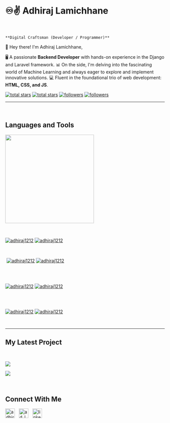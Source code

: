<h1>♾️✌️ Adhiraj Lamichhane</h1>
<br /> 

                    
`**Digital Craftsman (Developer / Programmer)**`

                    

<p align="left">👋 Hey there! I'm Adhiraj Lamichhane,

🖥️ A passionate **Backend Developer** with hands-on experience in the Django and Laravel framework.
📊 On the side, I'm delving into the fascinating world of Machine Learning and always eager to explore and implement innovative solutions.
💻 Fluent in the foundational trio of web development: **HTML, CSS, and JS**.</p>
<p align="left"> 
  <a href="https://github.com/adhiraj1212?tab=repositories&sort=stargazers#gh-light-mode-only">
    <img alt="total stars" title="Total stars on GitHub" src="https://custom-icon-badges.demolab.com/github/stars/adhiraj1212?color=3ea97d&style=for-the-badge&labelColor=40b682&logo=star#gh-light-mode-only"/></a>
  
  <a href="https://github.com/adhiraj1212?tab=repositories&sort=stargazers#gh-dark-mode-only">
    <img alt="total stars" title="Total stars on GitHub" src="https://custom-icon-badges.demolab.com/github/stars/adhiraj1212?color=655489&style=for-the-badge&labelColor=c691e9&logo=star#gh-dark-mode-only"/></a>
  
  <a href="https://github.com/adhiraj1212?tab=followers#gh-light-mode-only">
    <img alt="followers" title="Follow me on Github" src="https://custom-icon-badges.demolab.com/github/followers/adhiraj1212?color=2c4954&labelColor=2c3e50&style=for-the-badge&logo=person-add&label=Follow&logoColor=white#gh-light-mode-only"/></a>
    
  <a href="https://github.com/adhiraj1212?tab=followers#gh-dark-mode-only">
    <img alt="followers" title="Follow me on Github" src="https://custom-icon-badges.demolab.com/github/followers/adhiraj1212?color=dacc84&labelColor=f9e692&style=for-the-badge&logo=person-add&label=Follow&logoColor=white#gh-dark-mode-only"/></a>
</p>

---
<br />

                    

<h2>Languages and Tools</h2> 
<p align="left">
<img width="280px"  src="https://skillicons.dev/icons?i=html,css,js,php,python,django,laravel&perline=9"  />
</p>
<br />

                    

<p><a href="https://github.com/adhiraj1212#gh-dark-mode-only" target="_blank"><img align="center" src="https://github-readme-stats.vercel.app/api/top-langs/?username=adhiraj1212&langs_count=6&show_icon=true&layout=compact&theme=nightowl#gh-dark-mode-only" alt="adhiraj1212" /></a>
  <a href="https://github.com/adhiraj1212#gh-light-mode-only" target="_blank"><img align="center" src="https://github-readme-stats.vercel.app/api/top-langs/?username=adhiraj1212&langs_count=6&show_icon=true&layout=compact&theme=vue#gh-light-mode-only" alt="adhiraj1212" /></a>
</p>

<br />

<p>&nbsp;<a href="https://github.com/adhiraj1212#gh-dark-mode-only" target="_blank"><img align="center" src="https://github-readme-stats.vercel.app/api?username=adhiraj1212&count_private=true&show_icons=true&theme=nightowl#gh-dark-mode-only" alt="adhiraj1212" /></a>
<a href="https://github.com/adhiraj1212#gh-light-mode-only" target="_blank"><img align="center" src="https://github-readme-stats.vercel.app/api?username=adhiraj1212&count_private=true&show_icons=true&theme=vue#gh-light-mode-only" alt="adhiraj1212" /></a>
</p> 
<br>
<br />

<p><a href="https://github.com/adhiraj1212#gh-dark-mode-only" target="_blank"><img align="center" src="https://streak-stats.demolab.com?user=adhiraj1212&theme=nightowl#gh-dark-mode-only" alt="adhiraj1212"/></a>
<a href="https://github.com/adhiraj1212#gh-light-mode-only" target="_blank"><img align="center" src="https://streak-stats.demolab.com?user=adhiraj1212&theme=vue#gh-light-mode-only" alt="adhiraj1212"/></a></p>
<br/>
<br />

<p><a href="https://github.com/adhiraj1212#gh-dark-mode-only" target="_blank"><img align="center" src="https://github-readme-activity-graph.cyclic.app/graph?username=adhiraj1212&theme=nightowl#gh-dark-mode-only" alt="adhiraj1212" /></a>
<a href="https://github.com/adhiraj1212#gh-light-mode-only" target="_blank"><img align="center" src="https://github-readme-activity-graph.cyclic.app/graph?username=adhiraj1212&theme=vue#gh-light-mode-only" alt="adhiraj1212" /></a></p>
<br/>

---


                    

<h2>My Latest Project</h2> 
<br />
<p><a href="https://github.com/adhiraj1212/pricetag_restapi#gh-dark-mode-only" target="_blank"><img align="center" src="https://github-readme-stats.vercel.app/api/pin/?username=adhiraj1212&repo=pricetag_restapi&theme=nightowl&show_owner=true#gh-dark-mode-only"/></a></p>
<p><a href="https://github.com/adhiraj1212/pricetag_restapi#gh-light-mode-only" target="_blank"><img align="center" src="https://github-readme-stats.vercel.app/api/pin/?username=adhiraj1212&repo=pricetag_restapi&theme=vue&show_owner=true#gh-light-mode-only"/></a></p>
<br />


                    

<h2>Connect With Me</h2> 
<p align="left">
<a href="https://twitter.com/adhiraj_002" target="_blank"><img align="left" width="30px" style="padding-right:10px;" src="https://raw.githubusercontent.com/rahuldkjain/github-profile-readme-generator/master/src/images/icons/Social/twitter.svg" alt="adhiraj_002" /></a>
<a href="https://instagram.com/ad_lamichhane" target="_blank"><img align="left" width="30px" style="padding-right:10px" src="https://raw.githubusercontent.com/rahuldkjain/github-profile-readme-generator/master/src/images/icons/Social/instagram.svg" alt="ad_lamichhane" /></a>
<a href="https://www.linkedin.com/in/adhiraj-lamichhane/" target="_blank"><img align="left" alt="linkedin" width="30px" style="padding-right: 10px;" src="https://cdn.jsdelivr.net/gh/devicons/devicon/icons/linkedin/linkedin-original.svg" /></a>
</p>
